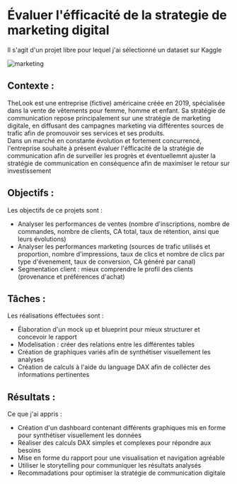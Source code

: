 # Évaluer l'éfficacité de la strategie de marketing digital

Il s'agit d'un projet libre pour lequel j'ai sélectionné un dataset sur Kaggle

![marketing](https://github.com/user-attachments/assets/c6a57425-48d9-4d72-b898-72b4b893256e)


## **Contexte** : 
TheLook est une entreprise (fictive) américaine créée en 2019, spécialisée dans la vente de vêtements pour femme, homme et enfant. Sa stratégie de communication repose principalement sur une stratégie de marketing digitale, en diffusant des campagnes marketing via différentes sources de trafic afin de promouvoir ses services et ses produits.\
Dans un marché en constante évolution et fortement concurrencé, l'entreprise souhaite à présent évaluer l'éfficacité de la stratégie de communication afin de surveiller les progrès et éventuellemnt ajuster la stratégie de communication en conséquence afin de maximiser le retour sur investissement

## **Objectifs** :
Les objectifs de ce projets sont :
- Analyser les performances de ventes (nombre d'inscriptions, nombre de commandes, nombre de clients, CA total, taux de rétention, ainsi que leurs évolutions)
- Analyser les performances marketing (sources de trafic utilisés et proportion, nombre d'impressions, taux de clics et nombre de clics par type d'évenement, taux de conversion, CA généré par canal)
- Segmentation client : mieux comprendre le profil des clients (provenance et préférences d'achat)

## **Tâches** :
Les réalisations éffectuées sont : 
- Élaboration d'un mock up et blueprint pour mieux structurer et concevoir le rapport
- Modelisation : créer des relations entre les différentes tables
- Création de graphiques variés afin de synthétiser visuellement les analyses
- Création de calculs à l'aide du language DAX afin de collécter des informations pertinentes

## **Résultats** :
Ce que j'ai appris :
- Création d'un dashboard contenant différents graphiques mis en forme pour synthétiser visuellement les données
- Réaliser des calculs DAX simples et complexes pour répondre aux besoins
- Mise en forme du rapport pour une visualisation et navigation agréable
- Utiliser le storytelling pour communiquer les résultats analysés
- Recommadations pour optimiser la stratégie de communication digitale
  
